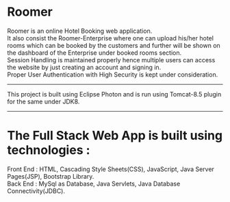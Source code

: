 # Roomer
Roomer is an online Hotel Booking web application.<br /> It also consist the Roomer-Enterprise where one can upload his/her hotel rooms which can be booked by the customers and further will be shown on the dashboard of the Enterprise under booked rooms section. <br />Session Handling is maintained properly hence multiple users can access the website by just creating an account and signing in.<br />
Proper User Authentication with High Security is kept under consideration.
****************************************************************************************************************************************************************************************************************************************************************************************************************************************************************************************************************
This project is built using Eclipse Photon and is run using Tomcat-8.5 plugin for the same under JDK8.
*******************************************************************************************
The Full Stack Web App is built using technologies :
=======================================================================================================
Front End : HTML, Cascading Style Sheets(CSS), JavaScript, Java Server Pages(JSP), Bootstrap Library.
<br />
Back End : MySql as Database, Java Servlets, Java Database Connectivity(JDBC).
